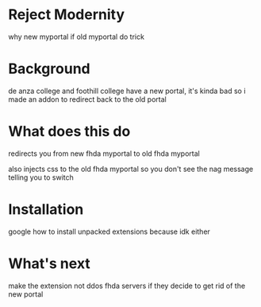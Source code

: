 # Reject Modernity
why new myportal if old myportal do trick

# Background
de anza college and foothill college have a new portal, it's kinda bad so i made an addon to redirect back to the old portal

# What does this do
redirects you from new fhda myportal to old fhda myportal

also injects css to the old fhda myportal so you don't see the nag message telling you to switch

# Installation
google how to install unpacked extensions because idk either

# What's next
make the extension not ddos fhda servers if they decide to get rid of the new portal
